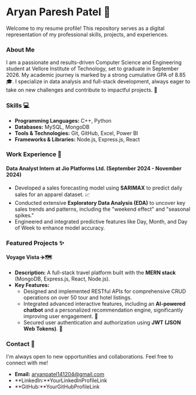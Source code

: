 # **Aryan Paresh Patel 👋**

Welcome to my resume profile\! This repository serves as a digital representation of my professional skills, projects, and experiences.

### **About Me**

I am a passionate and results-driven Computer Science and Engineering student at Vellore Institute of Technology, set to graduate in September 2026\. My academic journey is marked by a strong cumulative GPA of 8.85 🎓. I specialize in data analysis and full-stack development, always eager to take on new challenges and contribute to impactful projects. 🚀

### **Skills 💻**

* **Programming Languages:** C++, Python  
* **Databases:** MySQL, MongoDB  
* **Tools & Technologies:** Git, GitHub, Excel, Power BI  
* **Frameworks & Libraries:** Node.js, Express.js, React

### **Work Experience 💼**

#### **Data Analyst Intern at Jio Platforms Ltd. (September 2024 \- November 2024\)**

* Developed a sales forecasting model using **SARIMAX** to predict daily sales for an apparel dataset. 📈  
* Conducted extensive **Exploratory Data Analysis (EDA)** to uncover key sales trends and patterns, including the "weekend effect" and "seasonal spikes."  
* Engineered and integrated predictive features like Day, Month, and Day of Week to enhance model accuracy.

### **Featured Projects ✨**

#### **Voyage Vista ✈️🗺️**

* **Description:** A full-stack travel platform built with the **MERN stack** (MongoDB, Express.js, React, Node.js).  
* **Key Features:**  
  * Designed and implemented RESTful APIs for comprehensive CRUD operations on over 50 tour and hotel listings.  
  * Integrated advanced interactive features, including an **AI-powered chatbot** and a personalized recommendation engine, significantly improving user engagement. 🤖  
  * Secured user authentication and authorization using **JWT (JSON Web Tokens)**. 🔐

### **Contact 🤝**

I'm always open to new opportunities and collaborations. Feel free to connect with me\!

* **Email:** aryanpatel141204@gmail.com  
* **LinkedIn:**YourLinkedInProfileLink  
* **GitHub:**YourGitHubProfileLink